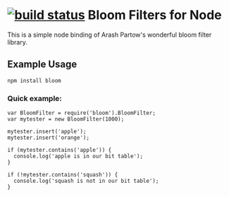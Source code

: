 [![build status](https://secure.travis-ci.org/deanmao/bloom.png)](http://travis-ci.org/deanmao/bloom)
Bloom Filters for Node
=======================

This is a simple node binding of Arash Partow's wonderful bloom filter library.

Example Usage
-------------

    npm install bloom

### Quick example:

    var BloomFilter = require('bloom').BloomFilter;
    var mytester = new BloomFilter(1000);
    
    mytester.insert('apple');
    mytester.insert('orange');
    
    if (mytester.contains('apple')) {
      console.log('apple is in our bit table');
    }
    
    if (!mytester.contains('squash')) {
      console.log('squash is not in our bit table');
    }
